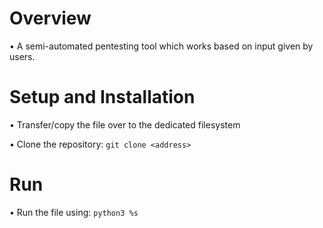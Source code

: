 # Overview
• A semi-automated pentesting tool which works based on input given by users.

# Setup and Installation
• Transfer/copy the file over to the dedicated filesystem

• Clone the repository: `git clone <address>`

# Run
• Run the file using: `python3 %s`
